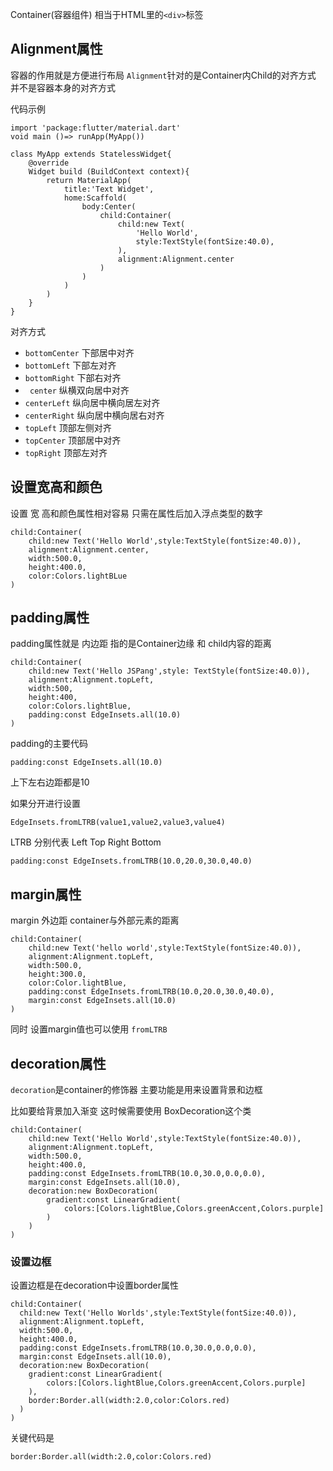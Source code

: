 Container(容器组件) 相当于HTML里的```<div>```标签
## Alignment属性 
容器的作用就是方便进行布局  ```Alignment```针对的是Container内Child的对齐方式 并不是容器本身的对齐方式 

代码示例

```
import 'package:flutter/material.dart'
void main ()=> runApp(MyApp())

class MyApp extends StatelessWidget{
    @override
    Widget build (BuildContext context){
        return MaterialApp(
            title:'Text Widget',
            home:Scaffold(
                body:Center(
                    child:Container(
                        child:new Text(
                            'Hello World',
                            style:TextStyle(fontSize:40.0),
                        ),
                        alignment:Alignment.center
                    )
                )
            )
        )
    }
}

```
对齐方式 
- ```bottomCenter``` 下部居中对齐
- ```bottomLeft``` 下部左对齐
- ```bottomRight``` 下部右对齐
- ``` center``` 纵横双向居中对齐
- ```centerLeft``` 纵向居中横向居左对齐
- ```centerRight``` 纵向居中横向居右对齐
- ```topLeft``` 顶部左侧对齐
- ```topCenter``` 顶部居中对齐
- ```topRight``` 顶部左对齐

## 设置宽高和颜色
设置 宽 高和颜色属性相对容易 只需在属性后加入浮点类型的数字

```
child:Container(
    child:new Text('Hello World',style:TextStyle(fontSize:40.0)),
    alignment:Alignment.center,
    width:500.0,
    height:400.0,
    color:Colors.lightBLue
)
```

## padding属性 
padding属性就是 内边距 指的是Container边缘 和 child内容的距离 

```
child:Container(
    child:new Text('Hello JSPang',style: TextStyle(fontSize:40.0)),
    alignment:Alignment.topLeft,
    width:500,
    height:400,
    color:Colors.lightBlue,
    padding:const EdgeInsets.all(10.0)
)
```
padding的主要代码 
```
padding:const EdgeInsets.all(10.0)
```
上下左右边距都是10

如果分开进行设置 
```
EdgeInsets.fromLTRB(value1,value2,value3,value4)
```
LTRB 分别代表 Left Top Right Bottom

```
padding:const EdgeInsets.fromLTRB(10.0,20.0,30.0,40.0)
```
## margin属性
margin  外边距 container与外部元素的距离 

```
child:Container(
    child:new Text('hello world',style:TextStyle(fontSize:40.0)),
    alignment:Alignment.topLeft,
    width:500.0,
    height:300.0,
    color:Color.lightBlue,
    padding:const EdgeInsets.fromLTRB(10.0,20.0,30.0,40.0),
    margin:const EdgeInsets.all(10.0)
)
```
同时 设置margin值也可以使用 ```fromLTRB```

## decoration属性 
```decoration```是container的修饰器 主要功能是用来设置背景和边框

比如要给背景加入渐变 这时候需要使用 BoxDecoration这个类 
```
child:Container(
    child:new Text('Hello World',style:TextStyle(fontSize:40.0)),
    alignment:Alignment.topLeft,
    width:500.0,
    height:400.0,
    padding:const EdgeInsets.fromLTRB(10.0,30.0,0.0,0.0),
    margin:const EdgeInsets.all(10.0),
    decoration:new BoxDecoration(
        gradient:const LinearGradient(
            colors:[Colors.lightBlue,Colors.greenAccent,Colors.purple]
        )
    )
)
```

### 设置边框 
设置边框是在decoration中设置border属性 
```
child:Container(
  child:new Text('Hello Worlds',style:TextStyle(fontSize:40.0)),
  alignment:Alignment.topLeft,
  width:500.0,
  height:400.0,
  padding:const EdgeInsets.fromLTRB(10.0,30.0,0.0,0.0),
  margin:const EdgeInsets.all(10.0),
  decoration:new BoxDecoration(
    gradient:const LinearGradient(
        colors:[Colors.lightBlue,Colors.greenAccent,Colors.purple]
    ),
    border:Border.all(width:2.0,color:Colors.red)
  )
)
```
关键代码是 
```
border:Border.all(width:2.0,color:Colors.red)
```
